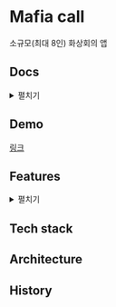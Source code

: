 # Mafia call

소규모(최대 8인) 화상회의 앱

## Docs
<details>
<summary>펼치기</summary>

- Feature list
- ERD
- Skill spec detail
  - Web
  - Server
  - App
- Rules 
  - Issue based development
    > 매 주 무엇을 할 것인가 무조건 공유
    1. 이슈 작성은 전주/전날 미리 작성
    2. 매일 이슈 변동 및 작업 일정 공유
    3. 질문도 이슈로 태그 걸어서 추가
    4. 이슈 등록 시 프로젝트에 추가하기
     
  - Commit convention:
    ```
    docs #11: Update README.md 
    docs #noissue: fix README 이슈가 없을 때
    메시지 헤더는 무엇을 했는지(How, 한줄 요약)
    메시지 본문은 왜 했는지(Why)
    무엇을 했는지는 생략, 왜냐하면 커밋 로그에서 찾을 수 있으므로
    ```
    Type | Content
    :---: | :---:
    feat | 새로운 기능을 추가 했을 때
    fix | 버그 수정했을 때
    refactor | 코드 스타일이나 구조 리팩토링했을 때
    docs | 문서나 wiki 수정 했을 때
    style | 스타일이나 컴포넌트, 페이지 레이아웃을 수정 했을 때
    test | 테스트 코드에 대한 수정, 리팩토링 했을 때
    chore | 빌드스크립트나 환경변수 같은 기타 수정
    resource | 이미지나 svg같은 코드와 상관없는 리소스를 수정했을 때

  - Code convention:
    - Javascript: [eslint - airbnb](https://github.com/airbnb/javascript#in-the-wild)
    - Java/Kotlin(Android): [Android lint](https://developer.android.com/studio/write/lint)
  - Branch rule: [Github flow](https://guides.github.com/introduction/flow/)
    > 예시
    1. **fork한다.**
    2. 내 repo에서 clone한다.
    3. test 작성하고 개발하고 작은 단위 커밋한다.
    4. 내 repo에 푸쉬한다.
    5. 완료하고 내 repo에서 메인 repo에 PR을 한다.
    6. CI 파이프라인 작동(컴파일, 빌드, 테스트)
    7. 리뷰어들은 PR 알림을 받고 PullRequest의 File changed(1) 탭에서 변경사항 확인 후 Review changes에서 Comment/Approves/Requestchanges 중 하나 선택
    8. 리뷰어 만장일치로 Approves가 완료되면 Merge repo/branch
   
</details>

## Demo
[링크](#)

## Features
<details>
<summary>펼치기</summary>

### 필수 구현 기능
- 인증(호스트 로그인/ 회원가입)
- 화상회의
- 실시간 채팅
- 파일 공유 및 전송
### 선택 구현 기능(Optinal)
- 비디오 / 오디오 선택모드
- 채팅 허용 여부
- 화면 스타일 전환
- 최대인원 설정
- 결제(Boost, dynamic emoji)
### 선택 구현 기능(Optinal of Optional)
- 결제(멤버쉽)  
</details>

## Tech stack
## Architecture
## History
